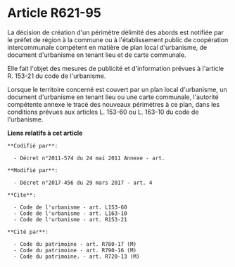 # Article R621-95

La décision de création d'un périmètre délimité des abords est notifiée par le préfet de région à la commune ou à
l'établissement public de coopération intercommunale compétent en matière de plan local d'urbanisme, de document d'urbanisme
en tenant lieu et de carte communale. 

Elle fait l'objet des mesures de publicité et d'information prévues à l'article R. 153-21 du code de l'urbanisme. 

Lorsque le territoire concerné est couvert par un plan local d'urbanisme, un document d'urbanisme en tenant lieu ou une carte
communale, l'autorité compétente annexe le tracé des nouveaux périmètres à ce plan, dans les conditions prévues aux articles
L. 153-60 ou L. 163-10 du code de l'urbanisme.

**Liens relatifs à cet article**

	**Codifié par**:

	  - Décret n°2011-574 du 24 mai 2011 Annexe - art.

	**Modifié par**:

	  - Décret n°2017-456 du 29 mars 2017 - art. 4

	**Cite**:

	  - Code de l'urbanisme - art. L153-60
	  - Code de l'urbanisme - art. L163-10
	  - Code de l'urbanisme - art. R153-21

	**Cité par**:

	  - Code du patrimoine - art. R780-17 (M)
	  - Code du patrimoine - art. R790-16 (M)
	  - Code du patrimoine. - art. R720-13 (M)
